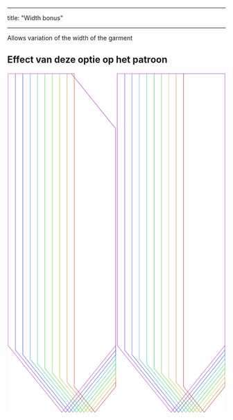 - - -
title: "Width bonus"
- - -

Allows variation of the width of the garment

## Effect van deze optie op het patroon

![Deze afbeelding toont het effect van deze optie door meerdere varianten die een andere waarde hebben voor deze optie te vervangen](walburga_widthbonus_sample.svg "Effect of this option on the pattern")
